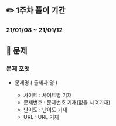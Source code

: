 ## ✏️ 1주차 풀이 기간

### 21/01/08 ~ 21/01/12



## 📒 문제

### 문제 포맷

- 문제명 ( 출제자 명 )

  - 사이트 : 사이트명 기재
  - 문제번호 : 문제번호 기재(없을 시 X기재)
  - 난이도 : 난이도 기재
  - URL : URL 기재

  